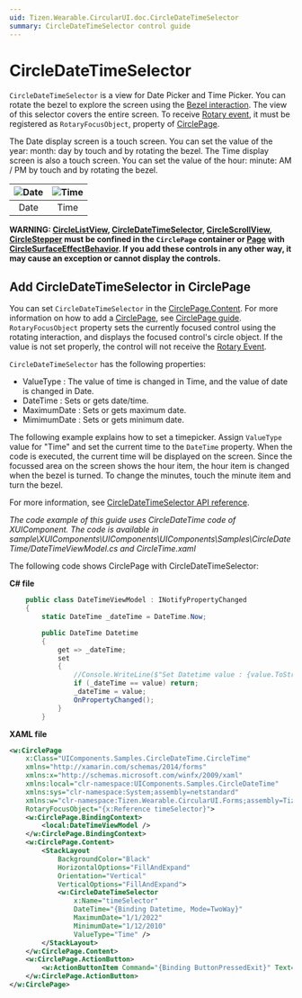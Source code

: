 ```yaml
---
uid: Tizen.Wearable.CircularUI.doc.CircleDateTimeSelector
summary: CircleDateTimeSelector control guide
---
```


# CircleDateTimeSelector

`CircleDateTimeSelector` is a view for Date Picker and Time Picker.
You can rotate the bezel to explore the screen using the [Bezel interaction](https://developer.tizen.org/design/wearable/interaction/bezel-interactions).
The view of this selector covers the entire screen.
To receive [Rotary event](https://developer.tizen.org/development/training/native-application/understanding-tizen-programming/event-handling#rotary), it must be registered as `RotaryFocusObject`, property of [CirclePage](xref:Tizen.Wearable.CircularUI.doc.CirclePage).

The Date display screen is a touch screen. You can set the value of the year: month: day by touch and by rotating the bezel.
The Time display screen is also a touch screen. You can set the value of the hour: minute: AM / PM by touch and by rotating the bezel.

 |![Date](data/CircleDateTimeSelector_DatePicker.png) | ![Time](data/CircleDateTimeSelector_TimePicker.png)|
 |:--------------------------------------------------:|:--------------------------------------------------:|
 |                      Date                          |                           Time                     |

**WARNING: [CircleListView](xref:Tizen.Wearable.CircularUI.doc.CircleListView), [CircleDateTimeSelector](xref:Tizen.Wearable.CircularUI.doc.CircleDateTimeSelector), [CircleScrollView](xref:Tizen.Wearable.CircularUI.doc.CircleScrollView), [CircleStepper](xref:Tizen.Wearable.CircularUI.doc.CircleStepper) must be confined in the `CirclePage` container or [Page](https://developer.xamarin.com/api/type/Xamarin.Forms.Page/) with [CircleSurfaceEffectBehavior](xref:Tizen.Wearable.CircularUI.doc.CircleSurfaceEffectBehavior). If you add these controls in any other way,  it may cause an exception or cannot display the controls.**

## Add CircleDateTimeSelector in CirclePage

You can set `CircleDateTimeSelector` in the [CirclePage.Content](xref:Tizen.Wearable.CircularUI.doc.CirclePage). For more information on how to add a [CirclePage](xref:Tizen.Wearable.CircularUI.doc.CirclePage), see [CirclePage guide](https://samsung.github.io/Tizen.CircularUI/guide/CirclePage.html#create-circlepage).
`RotaryFocusObject` property sets the currently focused control using the rotating interaction, and displays the focused control's circle object.
If the value is not set properly, the control will not receive the [Rotary Event](https://developer.tizen.org/development/training/native-application/understanding-tizen-programming/event-handling#rotary).

`CircleDateTimeSelector` has the following properties:

- ValueType : The value of time is changed in Time, and the value of date is changed in Date.
- DateTime : Sets or gets date/time.
- MaximumDate : Sets or gets maximum date.
- MimimumDate : Sets or gets minimum date.

The following example explains how to set a timepicker. Assign `ValueType` value for "Time" and set the current time to the `DateTime` property.
When the code is executed, the current time will be displayed on the screen. Since the focussed area on the screen shows the hour item, the hour item is changed when the bezel is turned. To change the minutes, touch the minute item and turn the bezel.

For more information, see [CircleDateTimeSelector API reference](https://samsung.github.io/Tizen.CircularUI/api/Tizen.Wearable.CircularUI.Forms.CircleDateTimeSelector.html).

_The code example of this guide uses CircleDateTime code of XUIComponent. The code is available in sample\XUIComponents\UIComponents\UIComponents\Samples\CircleDateTime/DateTimeViewModel.cs and CircleTime.xaml_

The following code shows CirclePage with CircleDateTimeSelector:

**C# file**

```cs
    public class DateTimeViewModel : INotifyPropertyChanged
    {
        static DateTime _dateTime = DateTime.Now;

        public DateTime Datetime
        {
            get => _dateTime;
            set
            {
                //Console.WriteLine($"Set Datetime value : {value.ToString()}");
                if (_dateTime == value) return;
                _dateTime = value;
                OnPropertyChanged();
            }
        }

```

**XAML file**

```xml
<w:CirclePage
    x:Class="UIComponents.Samples.CircleDateTime.CircleTime"
    xmlns="http://xamarin.com/schemas/2014/forms"
    xmlns:x="http://schemas.microsoft.com/winfx/2009/xaml"
    xmlns:local="clr-namespace:UIComponents.Samples.CircleDateTime"
    xmlns:sys="clr-namespace:System;assembly=netstandard"
    xmlns:w="clr-namespace:Tizen.Wearable.CircularUI.Forms;assembly=Tizen.Wearable.CircularUI.Forms"
    RotaryFocusObject="{x:Reference timeSelector}">
    <w:CirclePage.BindingContext>
        <local:DateTimeViewModel />
    </w:CirclePage.BindingContext>
    <w:CirclePage.Content>
        <StackLayout
            BackgroundColor="Black"
            HorizontalOptions="FillAndExpand"
            Orientation="Vertical"
            VerticalOptions="FillAndExpand">
            <w:CircleDateTimeSelector
                x:Name="timeSelector"
                DateTime="{Binding Datetime, Mode=TwoWay}"
                MaximumDate="1/1/2022"
                MinimumDate="1/12/2010"
                ValueType="Time" />
        </StackLayout>
    </w:CirclePage.Content>
    <w:CirclePage.ActionButton>
        <w:ActionButtonItem Command="{Binding ButtonPressedExit}" Text="OK" />
    </w:CirclePage.ActionButton>
</w:CirclePage>

```
